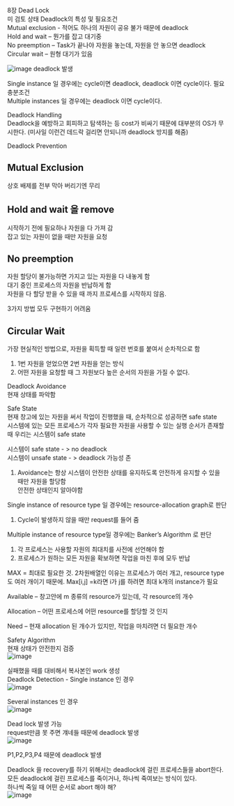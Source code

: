 8장 Dead Lock <br/> 미 검토 상태
Deadlock의 특성 및 필요조건<br/>
Mutual exclusion  - 적어도 하나의 자원이 공유 불가 때문에 deadlock<br/>
Hold and wait – 뭔가를 잡고 대기중 <br/>
No preemption – Task가 끝나야 자원을 놓는데, 자원을 안 놓으면 deadlock<br/>
Circular wait – 원형 대기가 있음<br/>

![image](https://github.com/purekm/Today-I-Learned/assets/90774046/0ef22853-3b60-44cb-82d0-46adf274dfcf)
deadlock 발생 <br/>

Single instance 일 경우에는 cycle이면 deadlock, deadlock 이면 cycle이다. 필요충분조건 <br/>
Multiple instances 일 경우에는 deadlock 이면 cycle이다. <br/>

Deadlock Handling<br/>
Deadlock을 예방하고 회피하고 탐색하는 등 cost가 비싸기 때문에 대부분의 OS가 무시한다. (미사일 이런건 데드락 걸리면 안되니까 deadlock 방지를 해줌)<br/>

Deadlock Prevention<br/>

Mutual Exclusion<br/>
-
상호 배제를 전부 막아 버리기엔 무리<br/>

Hold and wait 을 remove<br/>
-
시작하기 전에 필요하나 자원을 다 가져 감<br/>
잡고 있는 자원이 없을 때만 자원을 요청<br/>

No preemption<br/>
-
자원 할당이 불가능하면 가지고 있는 자원을 다 내놓게 함<br/>
대기 중인 프로세스의 자원을 반납하게 함<br/>
자원을 다 할당 받을 수 있을 때 까지 프로세스를 시작하지 않음.<br/>

3가지 방법 모두 구현하기 어려움<br/>

Circular Wait<br/>
-
가장 현실적인 방법으로, 자원을 획득할 때 일련 번호를 붙여서 순차적으로 함<br/>
1. 1번 자원을 얻었으면 2번 자원을 얻는 방식<br/>
2. 어떤 자원을 요청할 때 그 자원보다 높은 순서의 자원을 가질 수 없다.<br/>

Deadlock Avoidance<br/>
현재 상태를 파악함<br/>

Safe State<br/>
현재 창고에 있는 자원을 써서 작업이 진행했을 때, 순차적으로 성공하면 safe state<br/>
시스템에 있는 모든 프로세스가 각자 필요한 자원을 사용할 수 있는 실행 순서가 존재할 때 우리는 시스템이 safe state<br/>

시스템이 safe state - > no deadlock<br/>
시스템이 unsafe state - > deadlock 가능성 존<br/>
1. Avoidance는 항상 시스템이 안전한 상태를 유지하도록 안전하게 유지할 수 있을 때만 자원을 할당함<br/>
안전한 상태인지 알아야함<br/>

Single instance of resource type 일 경우에는 resource-allocation graph로 판단<br/>
1. Cycle이 발생하지 않을 때만 request를 들어 줌<br/>

Multiple instance of resource type일 경우에는 Banker’s Algorithm 로 판단<br/>
1. 각 프로세스는 사용할 자원의 최대치를 사전에 선언해야 함<br/>
2. 프로세스가 원하는 모든 자원을 확보하면 작업을 마친 후에 모두 반납<br/>

MAX = 최대로 필요한 것. 2차원배열인 이유는 프로세스가 여러 개고, resource type도 여러 개이기 때문에. Max[i,j] =k라면 i가 j를 하려면 최대 k개의 instance가 필요<br/>

Available – 창고안에 m 종류의 resource가 있는데, 각 resource의 개수<br/>

Allocation – 어떤 프로세스에 어떤 resource를 할당할 것 인지<br/>

Need – 현재 allocation 된 개수가 있지만, 작업을 마치려면 더 필요한 개수 <br/>

Safety Algorithm<br/>
현재 상태가 안전한지 검증<br/>
![image](https://github.com/purekm/Today-I-Learned/assets/90774046/3d9050f7-5499-481e-9011-a7a5b22df485)

실패했을 때를 대비해서 복사본인 work 생성<br/>
Deadlock Detection - Single instance 인 경우<br/>
![image](https://github.com/purekm/Today-I-Learned/assets/90774046/6d48079b-1a76-462c-ae72-01b77aebf181)


Several instances 인 경우<br/>
![image](https://github.com/purekm/Today-I-Learned/assets/90774046/2055d2dd-3bec-4faf-88ad-7b2b1918388f)

Dead lock 발생 가능 <br/>
request만큼 못 주면 걔네들 때문에 deadlock 발생<br/>
![image](https://github.com/purekm/Today-I-Learned/assets/90774046/642c2189-d678-4947-8869-79140a44a9c0)

P1,P2,P3,P4 때문에 deadlock 발생<br/>

Deadlock 을 recovery를 하기 위해서는 deadlock에 걸린 프로세스들을 abort한다.<br/>
모든 deadlock에 걸린 프로세스를 죽이거나, 하나씩 죽여보는 방식이 있다.<br/>
하나씩 죽일 때 어떤 순서로 abort 해야 해?<br/>
 ![image](https://github.com/purekm/Today-I-Learned/assets/90774046/75f098a1-297d-4b13-9140-a6e8617c0c57)

